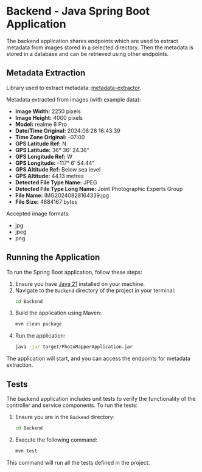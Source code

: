 # Backend - Java Spring Boot Application

The backend application shares endpoints which are used to extract metadata from images stored in a selected directory.
Then the metadata is stored in a database and can be retrieved using other endpoints.

## Metadata Extraction
Library used to extract metadata: [metadata-extractor](https://github.com/drewnoakes/metadata-extractor).

Metadata extracted from images (with example data):
- **Image Width:** 2250 pixels
- **Image Height:** 4000 pixels 
- **Model:** realme 8 Pro 
- **Date/Time Original:** 2024:08:28 16:43:39 
- **Time Zone Original:** -07:00 
- **GPS Latitude Ref:** N
- **GPS Latitude:** 36° 36' 24.36"
- **GPS Longitude Ref:** W
- **GPS Longitude:** -117° 6' 54.44"
- **GPS Altitude Ref:** Below sea level 
- **GPS Altitude:** 44.13 metres
- **Detected File Type Name:** JPEG
- **Detected File Type Long Name:** Joint Photographic Experts Group
- **File Name:** IMG20240828164339.jpg 
- **File Size:** 4884167 bytes

Accepted image formats:
- jpg
- jpeg
- png

## Running the Application

To run the Spring Boot application, follow these steps:

1. Ensure you have [Java 21](https://www.oracle.com/java/technologies/javase/jdk21-archive-downloads.html) installed on your machine.
2. Navigate to the `Backend` directory of the project in your terminal:
   ```bash
   cd Backend
   ```
3. Build the application using Maven:
   ```bash
   mvn clean package
   ```
4. Run the application:
   ```bash
   java -jar target/PhotoMapperApplication.jar
   ```
   
The application will start, and you can access the endpoints for metadata extraction.

## Tests

The backend application includes unit tests to verify the functionality of the controller and service components. To run the tests:

1. Ensure you are in the `Backend` directory:
   ```bash
   cd Backend
   ```
2. Execute the following command:
   ```bash
   mvn test
   ```

This command will run all the tests defined in the project.
